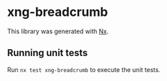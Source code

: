 # xng-breadcrumb

This library was generated with [Nx](https://nx.dev).

## Running unit tests

Run `nx test xng-breadcrumb` to execute the unit tests.
